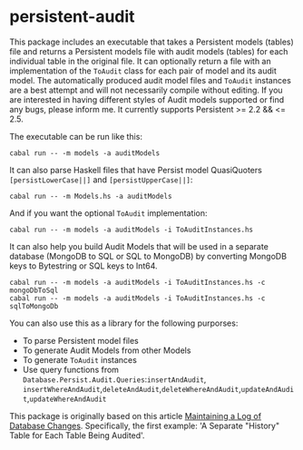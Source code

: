 # persistent-audit

This package includes an executable that takes a Persistent models (tables) file and returns a Persistent models file with audit models (tables) for each individual table in the original file. It can optionally return a file with an implementation of the `ToAudit` class for each pair of model and its audit model. The automatically produced audit model files and `ToAudit` instances are a best attempt and will not necessarily compile without editing. If you are interested in having different styles of Audit models supported or find any bugs, please inform me. It currently supports Persistent >= 2.2 && <= 2.5.

The executable can be run like this:

```
cabal run -- -m models -a auditModels
```

It can also parse Haskell files that have Persist model QuasiQuoters `[persistLowerCase||]` and `[persistUpperCase||]`:

```
cabal run -- -m Models.hs -a auditModels
```

And if you want the optional `ToAudit` implementation:

```
cabal run -- -m models -a auditModels -i ToAuditInstances.hs
```

It can also help you build Audit Models that will be used in a separate database (MongoDB to SQL or SQL to MongoDB) by converting MongoDB keys to Bytestring or SQL keys to Int64.

```
cabal run -- -m models -a auditModels -i ToAuditInstances.hs -c mongoDbToSql
cabal run -- -m models -a auditModels -i ToAuditInstances.hs -c sqlToMongoDb
```

You can also use this as a library for the following purporses:

 * To parse Persistent model files
 * To generate Audit Models from other Models
 * To generate `ToAudit` instances 
 * Use query functions from `Database.Persist.Audit.Queries`:`insertAndAudit`, `insertWhereAndAudit`,`deleteAndAudit`,`deleteWhereAndAudit`,`updateAndAudit`,`updateWhereAndAudit`
 
This package is originally based on this article [Maintaining a Log of Database Changes](http://www.4guysfromrolla.com/webtech/041807-1.shtml). Specifically, the first example: 'A Separate "History" Table for Each Table Being Audited'.

